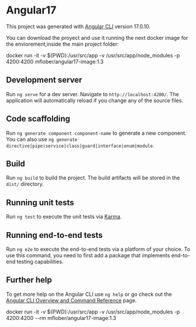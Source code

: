 # Angular17

This project was generated with [Angular CLI](https://github.com/angular/angular-cli) version 17.0.10.

You can download the proyect and use it running the next docker image for the enviorement,inside the main project folder:

docker run -it -v ${PWD}:/usr/src/app -v /usr/src/app/node_modules -p 4200:4200 mflober/angular17-image:1.3


## Development server

Run `ng serve` for a dev server. Navigate to `http://localhost:4200/`. The application will automatically reload if you change any of the source files.

## Code scaffolding

Run `ng generate component component-name` to generate a new component. You can also use `ng generate directive|pipe|service|class|guard|interface|enum|module`.

## Build

Run `ng build` to build the project. The build artifacts will be stored in the `dist/` directory.

## Running unit tests

Run `ng test` to execute the unit tests via [Karma](https://karma-runner.github.io).

## Running end-to-end tests

Run `ng e2e` to execute the end-to-end tests via a platform of your choice. To use this command, you need to first add a package that implements end-to-end testing capabilities.

## Further help

To get more help on the Angular CLI use `ng help` or go check out the [Angular CLI Overview and Command Reference](https://angular.io/cli) page.

docker run -it -v ${PWD}:/usr/src/app -v /usr/src/app/node_modules -p 4200:4200 --rm mflober/angular17-image:1.3
